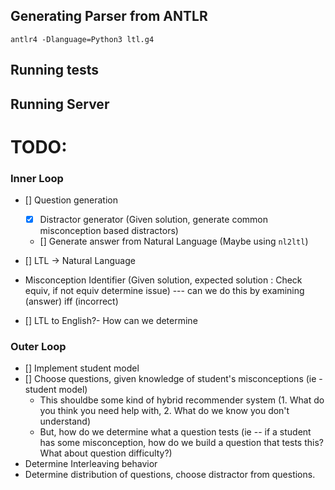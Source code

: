 
## Generating Parser from ANTLR
```
antlr4 -Dlanguage=Python3 ltl.g4
```

## Running tests



## Running Server


# TODO:



### Inner Loop
- [] Question generation
    - [x] Distractor generator (Given solution, generate common misconception based distractors)
    - [] Generate answer from Natural Language (Maybe using `nl2ltl`)


- [] LTL -> Natural Language


- Misconception Identifier (Given solution, expected solution : Check equiv, if not equiv determine issue) --- can we do this by examining (answer) iff (incorrect)
- [] LTL to English?- How can we determine 


### Outer Loop

- [] Implement student model
- [] Choose questions, given knowledge of student's misconceptions (ie - student model)
    - This shouldbe some kind of hybrid recommender system (1. What do you think you need help with, 2. What do we know you don't understand)
    - But, how do we determine what a question tests (ie -- if a student has some misconception, how do we build a question that tests this? What about question difficulty?)
- Determine Interleaving behavior
- Determine distribution of questions, choose distractor from questions.
